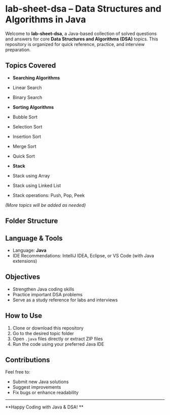#  lab-sheet-dsa – Data Structures and Algorithms in Java

Welcome to **lab-sheet-dsa**, a Java-based collection of solved questions and answers for core **Data Structures and Algorithms (DSA)** topics. This repository is organized for quick reference, practice, and interview preparation.

##  Topics Covered

-  **Searching Algorithms**
  - Linear Search
  - Binary Search

-  **Sorting Algorithms**
  - Bubble Sort
  - Selection Sort
  - Insertion Sort
  - Merge Sort
  - Quick Sort

-  **Stack**
  - Stack using Array
  - Stack using Linked List
  - Stack operations: Push, Pop, Peek

*(More topics will be added as needed)*

##  Folder Structure


##  Language & Tools

- Language: **Java**
- IDE Recommendations: IntelliJ IDEA, Eclipse, or VS Code (with Java extensions)

##  Objectives

- Strengthen Java coding skills
- Practice important DSA problems
- Serve as a study reference for labs and interviews

##  How to Use

1. Clone or download this repository
2. Go to the desired topic folder
3. Open `.java` files directly or extract ZIP files
4. Run the code using your preferred Java IDE

##  Contributions

Feel free to:
- Submit new Java solutions
- Suggest improvements
- Fix bugs or enhance readability

---

**Happy Coding with Java & DSA! **

